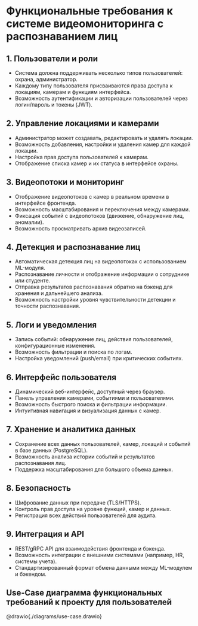 # Функциональные требования к системе видеомониторинга с распознаванием лиц

## 1. Пользователи и роли

* Система должна поддерживать несколько типов пользователей: охрана, администратор.
* Каждому типу пользователя присваиваются права доступа к локациям, камерам и функциям интерфейса.
* Возможность аутентификации и авторизации пользователей через логин/пароль и токены (JWT).

## 2. Управление локациями и камерами

* Администратор может создавать, редактировать и удалять локации.
* Возможность добавления, настройки и удаления камер для каждой локации.
* Настройка прав доступа пользователей к камерам.
* Отображение списка камер и их статуса в интерфейсе охраны.

## 3. Видеопотоки и мониторинг

* Отображение видеопотоков с камер в реальном времени в интерфейсе фронтенда.
* Возможность масштабирования и переключения между камерами.
* Фиксация событий с видеопотоков (движение, обнаружение лиц, аномалии).
* Возможность просматривать архив видеозаписей.

## 4. Детекция и распознавание лиц

* Автоматическая детекция лиц на видеопотоках с использованием ML-модуля.
* Распознавание личности и отображение информации о сотруднике или студенте.
* Отправка результатов распознавания обратно на бэкенд для хранения и дальнейшего анализа.
* Возможность настройки уровня чувствительности детекции и точности распознавания.

## 5. Логи и уведомления

* Запись событий: обнаружение лиц, действия пользователей, конфигурационные изменения.
* Возможность фильтрации и поиска по логам.
* Настройка уведомлений (push/email) при критических событиях.

## 6. Интерфейс пользователя

* Динамический веб-интерфейс, доступный через браузер.
* Панель управления камерами, событиями и пользователями.
* Возможность быстрого поиска и фильтрации информации.
* Интуитивная навигация и визуализация данных с камер.

## 7. Хранение и аналитика данных

* Сохранение всех данных пользователей, камер, локаций и событий в базе данных (PostgreSQL).
* Возможность анализа истории событий и результатов распознавания лиц.
* Поддержка масштабирования для большого объема данных.

## 8. Безопасность

* Шифрование данных при передаче (TLS/HTTPS).
* Контроль прав доступа на уровне функций, камер и данных.
* Регистрация всех действий пользователей для аудита.

## 9. Интеграция и API

* REST/gRPC API для взаимодействия фронтенда и бэкенда.
* Возможность интеграции с внешними системами (например, HR, системы учета).
* Стандартизированный формат обмена данными между ML-модулем и бэкендом.


## Use-Case диаграмма функциональных требований к проекту для пользователей

@drawio{./diagrams/use-case.drawio}